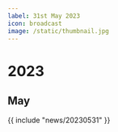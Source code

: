 ```yaml
---
label: 31st May 2023
icon: broadcast
image: /static/thumbnail.jpg
---
```


# 2023
## May

{{ include "news/20230531" }}